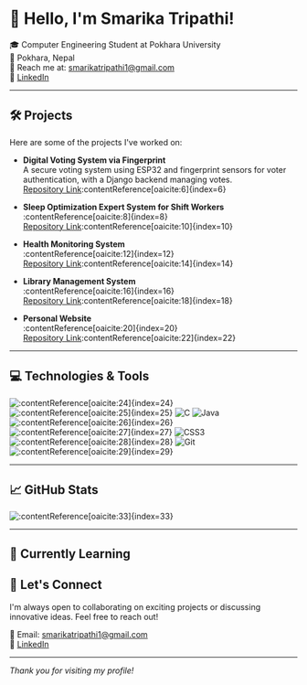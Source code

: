 # 👋 Hello, I'm Smarika Tripathi!

🎓 Computer Engineering Student at Pokhara University  
📍 Pokhara, Nepal  
📧 Reach me at: smarikatripathi1@gmail.com  
🔗 [LinkedIn](https://www.linkedin.com/in/smarika-tripathi-305273257)

---

## 🛠️ Projects

Here are some of the projects I've worked on:

- **Digital Voting System via Fingerprint**  
  A secure voting system using ESP32 and fingerprint sensors for voter authentication, with a Django backend managing votes.  
  [Repository Link](https://github.com/Smarikatripathi/Digital-Voting-System-via-Fingerprint):contentReference[oaicite:6]{index=6}

- **Sleep Optimization Expert System for Shift Workers**  
  :contentReference[oaicite:8]{index=8}  
  [Repository Link](https://github.com/Smarikatripathi/Sleep-Optimization-Expert-System-for-Shift-Workers):contentReference[oaicite:10]{index=10}

- **Health Monitoring System**  
  :contentReference[oaicite:12]{index=12}  
  [Repository Link](https://github.com/Smarikatripathi/Health-Monitoring-System):contentReference[oaicite:14]{index=14}

- **Library Management System**  
  :contentReference[oaicite:16]{index=16}  
  [Repository Link](https://github.com/Smarikatripathi/library-Management-System):contentReference[oaicite:18]{index=18}

- **Personal Website**  
  :contentReference[oaicite:20]{index=20}  
  [Repository Link](https://github.com/Smarikatripathi/smarikatripathi.com.np):contentReference[oaicite:22]{index=22}

---

## 💻 Technologies & Tools

![:contentReference[oaicite:24]{index=24}](https://img.shields.io/badge/-Python-3776AB?style=flat-square&logo=python&logoColor=white)
![:contentReference[oaicite:25]{index=25}](https://img.shields.io/badge/-Django-092E20?style=flat-square&logo=django&logoColor=white)
![C](https://img.shields.io/badge/-C-00599C?style=flat-square&logo=c&logoColor=white)
![Java](https://img.shields.io/badge/-Java-007396?style=flat-square&logo=java&logoColor=white)
![:contentReference[oaicite:26]{index=26}](https://img.shields.io/badge/-Prolog-000000?style=flat-square&logo=prolog&logoColor=white)
![:contentReference[oaicite:27]{index=27}](https://img.shields.io/badge/-HTML5-E34F26?style=flat-square&logo=html5&logoColor=white)
![CSS3](https://img.shields.io/badge/-CSS3-1572B6?style=flat-square&logo=css3&logoColor=white)
![:contentReference[oaicite:28]{index=28}](https://img.shields.io/badge/-ESP32-000000?style=flat-square&logo=espressif&logoColor=white)
![Git](https://img.shields.io/badge/-Git-F05032?style=flat-square&logo=git&logoColor=white)
![:contentReference[oaicite:29]{index=29}](https://img.shields.io/badge/-GitHub-181717?style=flat-square&logo=github&logoColor=white)

---

## 📈 GitHub Stats

![:contentReference[oaicite:33]{index=33}](https://github-readme-stats.vercel.app/api?username=Smarikatripathi&show_icons=true&theme=radical)

---

## 🌱 Currently Learning



## 🤝 Let's Connect

I'm always open to collaborating on exciting projects or discussing innovative ideas. Feel free to reach out!

📧 Email: smarikatripathi1@gmail.com  
🔗 [LinkedIn](https://www.linkedin.com/in/smarika-tripathi-305273257)

---

*Thank you for visiting my profile!*

